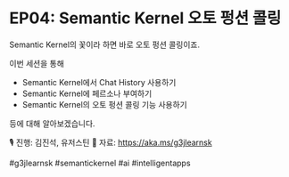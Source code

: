 # EP04: Semantic Kernel 오토 펑션 콜링

Semantic Kernel의 꽃이라 하면 바로 오토 펑션 콜링이죠.

이번 세션을 통해

* Semantic Kernel에서 Chat History 사용하기
* Semantic Kernel에 페르소나 부여하기
* Semantic Kernel의 오토 펑션 콜링 기능 사용하기

등에 대해 알아보겠습니다.

🎙️ 진행: 김진석, 유저스틴
📜 자료: https://aka.ms/g3jlearnsk

#g3jlearnsk #semantickernel #ai #intelligentapps
